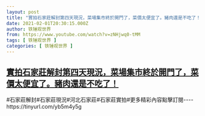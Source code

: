 ```yaml
---
layout: post
title: "實拍石家莊解封第四天現況，菜場集市終於開門了，菜價太便宜了。豬肉還是不吃了！"
date: 2021-02-01T20:30:15.000Z
author: 铁锤观世界
from: https://www.youtube.com/watch?v=zNHjwq0-tMM
tags: [ 铁锤观世界 ]
categories: [ 铁锤观世界 ]
---
```

<!--1612211415000-->
[實拍石家莊解封第四天現況，菜場集市終於開門了，菜價太便宜了。豬肉還是不吃了！](https://www.youtube.com/watch?v=zNHjwq0-tMM)
------

<div>
#石家莊解封#石家莊現況#河北石家莊#石家莊實拍#更多精彩內容點擊訂閱----https://tinyurl.com/yb5m4y5g
</div>
